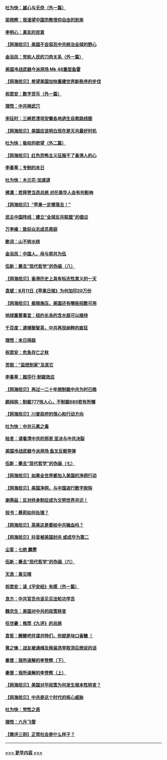 #### [吐为快：雄心与无奈（外一篇）](../pages/nsc993/n12338132.md?t=08180502) 
#### [梁晓辉：我渴望中国宗教信仰自由的到来](../pages/nsc993/n12336657.md?t=08180502) 
#### [李明心：真实的民意](../pages/nsc993/n12336089.md?t=08180502) 
#### [【网海拾贝】美国不会容忍中共统治全球的野心](../pages/nsc993/n12336063.md?t=08180502) 
#### [金浴凤：党和人民的刀肉关系（外一篇）](../pages/nsc993/n12335834.md?t=08180502) 
#### [美国冷战武器今派用场 Mk 48重型鱼雷](../pages/nsc993/n12335354.md?t=08180502) 
#### [【网海拾贝】希望美国加快重建世界新秩序的步伐](../pages/nsc993/n12334224.md?t=08180502) 
#### [祝君安：数字货币（外一篇）](../pages/nsc993/n12334186.md?t=08180502) 
#### [理悟：中共祸武穴](../pages/nsc993/n12333962.md?t=08180502) 
#### [宋征时：三峡若溃坝安徽各地逃生自救路线图](../pages/nsc993/n12332450.md?t=08180502) 
#### [【网海拾贝】美国应该明白现在是灭共最好时机](../pages/nsc993/n12332313.md?t=08180502) 
#### [吐为快：极权的欲望（外二篇）](../pages/nsc993/n12332089.md?t=08180502) 
#### [【网海拾贝】红色恐怖主义征服不了香港人的心](../pages/nsc993/n12329296.md?t=08180502) 
#### [李春草：专制的末日](../pages/nsc993/n12329079.md?t=08180502) 
#### [吐为快：木兰花‧加速道](../pages/nsc993/n12327366.md?t=08180502) 
#### [拂潇：若拜登当选总统 对在美华人会有何影响](../pages/nsc993/n12295996.md?t=08180502) 
#### [【网海拾贝】“苹果一定撑落去！”](../pages/nsc993/n12326784.md?t=08180502) 
#### [民主中国阵线：建立“全球反共联盟”的倡议](../pages/nsc993/n12324177.md?t=08180502) 
#### [万李缘：致前众志成员周庭](../pages/nsc993/n12324635.md?t=08180502) 
#### [歌词：山不转水转](../pages/nsc993/n12324599.md?t=08180502) 
#### [金浴凤：中国人，毋与邪共为伍](../pages/nsc993/n12324257.md?t=08180502) 
#### [伍新：撕去“现代哲学”的伪装（八）](../pages/nsc993/n12324188.md?t=08180502) 
#### [【网海拾贝】香港历史上具有标志性意义的一天](../pages/nsc993/n12324021.md?t=08180502) 
#### [袁斌：8月11日《苹果日报》为何加印20万份](../pages/nsc993/n12323955.md?t=08180502) 
#### [【网海拾贝】极限施压，美国还有哪些招数可用](../pages/nsc993/n12322512.md?t=08180502) 
#### [地球重要事宜：纽约长岛的含水层可以维持](../pages/nsc993/n12321844.md?t=08180502) 
#### [千百度：逮捕黎智英，中共再现纳粹的疯狂](../pages/nsc993/n12321777.md?t=08180502) 
#### [理悟：末日择路](../pages/nsc993/n12320812.md?t=08180502) 
#### [祝君安：危急存亡之秋](../pages/nsc993/n12320795.md?t=08180502) 
#### [苦胆：“监控到家”及其它](../pages/nsc993/n12320751.md?t=08180502) 
#### [李春草：踏莎行·制裁效应](../pages/nsc993/n12318290.md?t=08180502) 
#### [【网海拾贝】再过一二十年想制裁中共为时已晚](../pages/nsc993/n12318195.md?t=08180502) 
#### [颜纯钩：制裁777快人心，不制裁689若有所憾](../pages/nsc993/n12316912.md?t=08180502) 
#### [【网海拾贝】川普政府的信心和行动方向](../pages/nsc993/n12316673.md?t=08180502) 
#### [吐为快：中共元素之毒](../pages/nsc993/n12316547.md?t=08180502) 
#### [陆言：请看清中共的邪恶 坚决与中共决裂](../pages/nsc993/n12315784.md?t=08180502) 
#### [美国冷战武器今派用场 鱼叉反舰导弹](../pages/nsc993/n12316258.md?t=08180502) 
#### [伍新：撕去“现代哲学”的伪装（七）](../pages/nsc993/n12315846.md?t=08180502) 
#### [【网海拾贝】如果全世界都加入美国的净网行动](../pages/nsc993/n12315588.md?t=08180502) 
#### [【网海拾贝】美国净网，与中国进行数字脱钩](../pages/nsc993/n12312813.md?t=08180502) 
#### [谢燕益：反对终身制应成为文明世界共识！](../pages/nsc993/n12310465.md?t=08180502) 
#### [投书：蔡莉如何处理？](../pages/nsc993/n12310224.md?t=08180502) 
#### [【网海拾贝】英美这是要给中共输血吗？](../pages/nsc993/n12307646.md?t=08180502) 
#### [【网海拾贝】抖音被美国封杀 或成华为第二](../pages/nsc993/n12305277.md?t=08180502) 
#### [尘客：七绝 霹雳](../pages/nsc993/n12304053.md?t=08180502) 
#### [伍新：撕去“现代哲学”的伪装（六）](../pages/nsc993/n12303243.md?t=08180502) 
#### [天逸：喜见晴](../pages/nsc993/n12303226.md?t=08180502) 
#### [祝君安：读《平安经》有感（外一篇）](../pages/nsc993/n12303170.md?t=08180502) 
#### [良方：中共官员也该见见法轮功学员](../pages/nsc993/n12302985.md?t=08180502) 
#### [魏京生：美国对中共的政策转变](../pages/nsc993/n12302929.md?t=08180502) 
#### [任世豪：推荐《九评》的总统](../pages/nsc993/n12302838.md?t=08180502) 
#### [袁哲：醒醒吧共谍共特们，你就是块口香糖 ！](../pages/nsc993/n12302678.md?t=08180502) 
#### [黄之锋：战友被通缉及换届选举取消后想说的话](../pages/nsc993/n12302681.md?t=08180502) 
#### [秦晋：我所读解的李登辉（下）](../pages/nsc993/n12302171.md?t=08180502) 
#### [秦晋：我所读解的李登辉（上）](../pages/nsc993/n12301979.md?t=08180502) 
#### [【网海拾贝】美国对华政策为何发生根本性转变？](../pages/nsc993/n12302091.md?t=08180502) 
#### [【网海拾贝】中共是这个时代的核心威胁](../pages/nsc993/n12300541.md?t=08180502) 
#### [吐为快：党性之恶](../pages/nsc993/n12300263.md?t=08180502) 
#### [理悟：六月飞雪](../pages/nsc993/n12300243.md?t=08180502) 
#### [【微评三则】正常社会是什么样子？](../pages/nsc993/n12300228.md?t=08180502) 

----
#### [ >>> 更早内容 <<< ](../indexes/nsc993-earlier.md)
